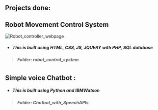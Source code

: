 ## Projects done:

## Robot Movement Control System 
![Robot_controller_webpage](https://user-images.githubusercontent.com/49666154/127557885-d089d4a4-448c-41ed-8329-fefa70007bbb.png)
- ##### This is built using HTML, CSS, JS, JQUERY with PHP, SQL database
> ##### **Folder: robot_control_system** 


#
## Simple voice Chatbot :
- ##### This is built using  Python and IBMWatson
> ##### **Folder: Chatbot_with_SpeechAPIs**


